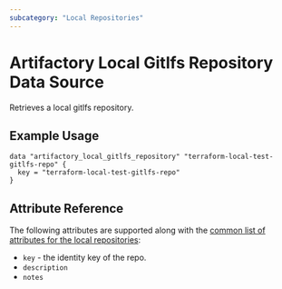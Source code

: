 ```yaml
---
subcategory: "Local Repositories"
---
```


# Artifactory Local Gitlfs Repository Data Source

Retrieves a local gitlfs repository.

## Example Usage

```hcl
data "artifactory_local_gitlfs_repository" "terraform-local-test-gitlfs-repo" {
  key = "terraform-local-test-gitlfs-repo"
}
```

## Attribute Reference

The following attributes are supported along with the [common list of attributes for the local repositories](local.md):

* `key` - the identity key of the repo.
* `description`
* `notes`
